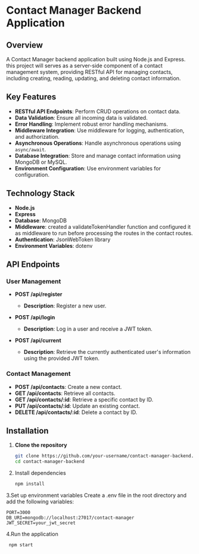 # Contact Manager Backend Application

## Overview
A Contact Manager backend application built using Node.js and Express. this project will serves as a server-side component of a contact management system, providing RESTful API for managing contacts, including creating, reading, updating, and deleting contact information. 

## Key Features
- **RESTful API Endpoints**: Perform CRUD operations on contact data.
- **Data Validation**: Ensure all incoming data is validated.
- **Error Handling**: Implement robust error handling mechanisms.
- **Middleware Integration**: Use middleware for logging, authentication, and authorization.
- **Asynchronous Operations**: Handle asynchronous operations using `async/await`.
- **Database Integration**: Store and manage contact information using MongoDB or MySQL.
- **Environment Configuration**: Use environment variables for configuration.

## Technology Stack
- **Node.js**
- **Express**
- **Database**: MongoDB
- **Middleware**: created a validateTokenHandler function and configured it as middleware to run before processing the routes in the contact routes.
- **Authentication**: JsonWebToken library
- **Environment Variables**: dotenv

## API Endpoints
### User Management
- **POST /api/register**
  - **Description**: Register a new user.

- **POST /api/login**
  - **Description**: Log in a user and receive a JWT token.

- **POST /api/current**
  - **Description**: Retrieve the currently authenticated user's information using the provided JWT token.

### Contact Management
- **POST /api/contacts**: Create a new contact.
- **GET /api/contacts**: Retrieve all contacts.
- **GET /api/contacts/:id**: Retrieve a specific contact by ID.
- **PUT /api/contacts/:id**: Update an existing contact.
- **DELETE /api/contacts/:id**: Delete a contact by ID.

## Installation

1. **Clone the repository**
   ```bash
   git clone https://github.com/your-username/contact-manager-backend.git
   cd contact-manager-backend
2. Install dependencies
    ```bash
    npm install
3.Set up environment variables
  Create a .env file in the root directory and add the following variables:
  
    PORT=3000
    DB_URI=mongodb://localhost:27017/contact-manager
    JWT_SECRET=your_jwt_secret

4.Run the application
  ```bash
   npm start
